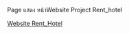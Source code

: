 Page แสดง หน้าWebsite Project Rent_hotel

[Website Rent_Hotel](https://www.figma.com/proto/XSogKolbaZ0xXrlkSdJQlu/Rent-Hotel?node-id=216-627&t=yILOATxXCcVjYd4X-1&starting-point-node-id=216%3A627)
